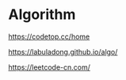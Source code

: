 # Algorithm

<https://codetop.cc/home>

<https://labuladong.github.io/algo/>

<https://leetcode-cn.com/>

